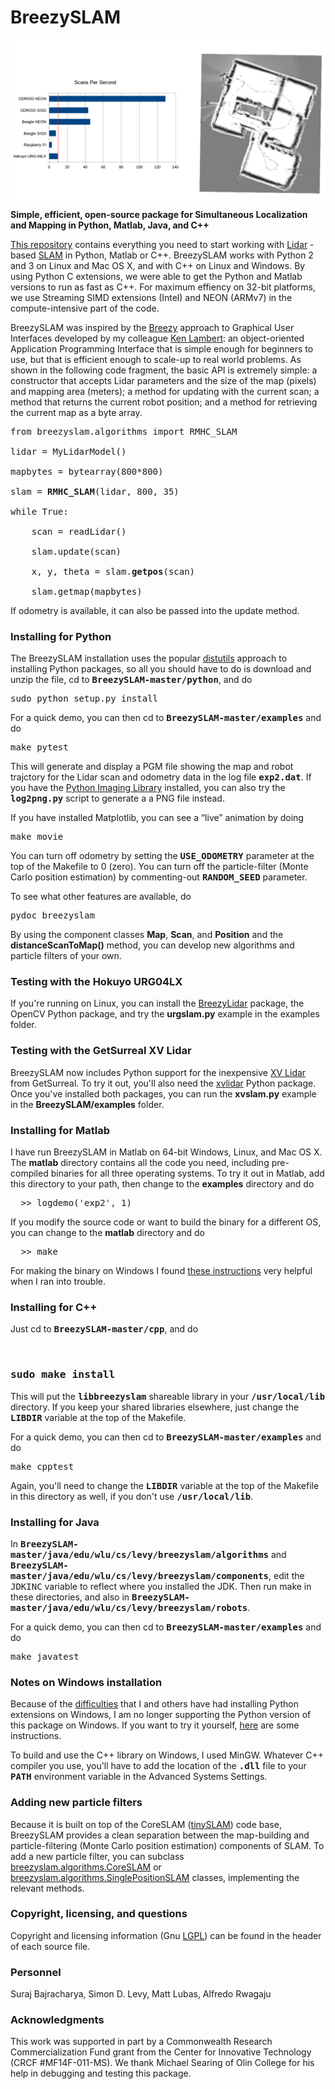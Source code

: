 BreezySLAM
==========

<img src="breezyslam.png" align="center" width=700>

<p><p><p>

<b>Simple, efficient, open-source package for Simultaneous Localization and Mapping in Python, Matlab, Java, and C++</b>

<a href="https://github.com/simondlevy/BreezySLAM">This repository</a> contains everything you need to
start working with 
<a href="http://en.wikipedia.org/wiki/Lidar">Lidar</a>
-based
<a href="http://en.wikipedia.org/wiki/Simultaneous_localization_and_mapping">SLAM</a> 
in Python, Matlab or C++.  BreezySLAM works with Python 2 and 3 on Linux and Mac OS X, and
with C++ on Linux and Windows.
By using Python C extensions, we were able to get the Python and Matlab versions to run
as fast as C++. For maximum effiency on 32-bit platforms, we use Streaming
SIMD extensions (Intel) and NEON (ARMv7) in the compute-intensive part
of the code.
</p><p>
BreezySLAM was inspired by the <a href="http://home.wlu.edu/%7Elambertk/#Software">Breezy</a>
approach to Graphical User Interfaces developed by my colleague 
<a href="http://home.wlu.edu/%7Elambertk/">Ken Lambert</a>: an object-oriented
Application Programming Interface that is simple enough for beginners to use,
but that is efficient enough to scale-up to real world problems. 
As shown in the following code fragment, the basic API is extremely 
simple: a constructor that accepts Lidar parameters and the size of 
the map (pixels) and mapping area (meters); a method for updating with the current scan; a method that returns
the current robot position; and a method for retrieving the current map as a byte
array.

<pre>
from breezyslam.algorithms import RMHC_SLAM

lidar = MyLidarModel()

mapbytes = bytearray(800*800)

slam = <b>RMHC_SLAM</b>(lidar, 800, 35) 

while True:

    scan = readLidar()

    slam.update(scan)

    x, y, theta = slam.<b>getpos</b>(scan)

    slam.getmap(mapbytes)
</pre>

If odometry is available, it can also be passed into the update method.  


</p><h3>Installing for Python</h3>

<p>
The BreezySLAM installation uses the popular
<a href="http://docs.python.org/2/distutils/introduction.html">distutils</a> 
approach to installing Python packages, so all you should have to do is
download and unzip the file, cd to <tt><b>BreezySLAM-master/python</b></tt>, and do 

<pre>
sudo python setup.py install
</pre>

For a quick demo, you can then cd to <tt><b>BreezySLAM-master/examples</b></tt> and do

<pre>
make pytest
</pre>


This will generate and display a PGM file showing the
map and robot trajctory for the Lidar scan and odometry data in the log file
<tt><b>exp2.dat</b></tt>.  If you have the 
<a href="http://www.pythonware.com/products/pil/">Python Imaging Library</a> installed,
you can also try the <b><tt>log2png.py</tt></b> script to generate a
a PNG file instead.

If you have installed Matplotlib, you can see a &ldquo;live&rdquo; animation
by doing

<pre>
make movie
</pre>

You can turn off odometry by setting the <b><tt>USE_ODOMETRY</tt></b>
parameter at the top of the Makefile to 0 (zero). You can turn off 
the particle-filter (Monte Carlo position estimation) by commenting-out
<b><tt>RANDOM_SEED</tt></b> parameter.

<p>

To see what other features are available, do 

<pre>
pydoc breezyslam
</pre>

By using the component classes <b>Map</b>, <b>Scan</b>, and
<b>Position</b> and the <b>distanceScanToMap()</b> method,
you can develop new algorithms and particle filters of your own.

<p><h3>Testing with the Hokuyo URG04LX</h3>

If you're running on Linux, you can install the <a href="http://home.wlu.edu/~levys/software/breezylidar/">BreezyLidar</a> package, the OpenCV Python package, and 
try the  <b>urgslam.py</b> example in the examples folder.

<p><h3>Testing with the GetSurreal XV Lidar</h3>

BreezySLAM now includes Python support for the inexpensive 
<a href="https://www.getsurreal.com/product/xv-lidar-sensor-mount-package">XV Lidar</a> from GetSurreal.
To try it out, you'll also need the <a href="https://github.com/simondlevy/xvlidar">xvlidar</a> 
Python package.  Once you've installed
both packages, you can run the <b>xvslam.py</b> example in the <b>BreezySLAM/examples</b> folder.

</p><h3>Installing for Matlab</h3>

<p>
I have run BreezySLAM in Matlab on 64-bit Windows, Linux, and Mac OS X. The <b>matlab</b> directory contains all the code you
need, including pre-compiled binaries for all three operating systems.  To try it out in Matlab, add this directory to your
path, then change to the <b>examples</b> directory and do

<pre>
  >> logdemo('exp2', 1)
</pre> 

If you modify the source code or want to build the binary for a different OS, you can change to the <b>matlab</b> 
directory and do

<pre>
  >> make
</pre>

For making the binary on Windows I found 
<a href="http://www.mathworks.com/matlabcentral/answers/95039-why-does-the-sdk-7-1-installation-fail-with-an-installation-failed-message-on-my-windows-system">these instructions</a> very helpful when I ran into trouble.

<h3>Installing for C++</h3>

Just cd to <tt><b>BreezySLAM-master/cpp</b></tt>, and do

&nbsp; &nbsp; <h3><b><tt>sudo make install</tt></b></h3>

This will put the <tt><b>libbreezyslam</b></tt> shareable library in your <tt><b>/usr/local/lib</b></tt>
directory.  If you keep your shared libraries elsewhere, just change the <tt><b>LIBDIR</b></tt>
variable at the top of the Makefile.

<p>

For a quick demo, you can then cd to <tt><b>BreezySLAM-master/examples</b></tt> and do

<pre>
make cpptest
</pre>

<p>

Again, you'll need to change the <tt><b>LIBDIR</b></tt> variable at the top of 
the Makefile in this directory as well, if you don't use <tt><b>/usr/local/lib</b></tt>.

</p><p>

<h3>Installing for Java</h3>

In <tt><b>BreezySLAM-master/java/edu/wlu/cs/levy/breezyslam/algorithms</b></tt> and
<tt><b>BreezySLAM-master/java/edu/wlu/cs/levy/breezyslam/components</b></tt>,
edit the <tt>JDKINC</tt> variable to reflect where you installed the JDK.
Then run make in these directories, and also in
<tt><b>BreezySLAM-master/java/edu/wlu/cs/levy/breezyslam/robots</b></tt>.

<p>

For a quick demo, you can then cd to <tt><b>BreezySLAM-master/examples</b></tt> and do

<pre>
make javatest
</pre>

<h3>Notes on Windows installation</h3>


Because of the 
<a href="http://stackoverflow.com/questions/2817869/error-unable-to-find-vcvarsall-bat">difficulties</a> that I and others have had installing Python extensions on Windows, I am no longer supporting 
the Python version of this package on Windows. If you want to try it yourself, <a href="https://docs.python.org/2/extending/windows.html">here</a> are some instructions.
<p>
To build and use the C++ library on Windows, I used MinGW. Whatever C++ compiler
you use, you'll have to add the location of the <tt><b>.dll</b></tt> file to your
<tt><b>PATH</b></tt> environment variable in the Advanced Systems Settings.

<h3>Adding new particle filters</h3>

Because it is built on top of the CoreSLAM (<a href="https://openslam.org/tinyslam.html">tinySLAM</a>) code base, BreezySLAM
provides a clean separation between
the map-building and particle-filtering (Monte Carlo position estimation)
components of SLAM.  To add a new particle filter, you can subclass 
<a href="doc/breezyslam.algorithms.html#CoreSLAM">breezyslam.algorithms.CoreSLAM</a> or 
<a href="doc/breezyslam.algorithms.html#SinglePositionSLAM">breezyslam.algorithms.SinglePositionSLAM</a>
classes, implementing the relevant methods.


<h3>Copyright, licensing, and questions</h3>

Copyright and licensing information (Gnu 
<a href="https://www.gnu.org/licenses/lgpl.html">LGPL</a>) 
can be found in the header of each source file. 

<h3>Personnel</h3>

Suraj Bajracharya, Simon D. Levy, Matt Lubas, Alfredo Rwagaju

<h3>Acknowledgments</h3>

This work was supported in part by a  Commonwealth Research Commercialization Fund
grant from the Center for Innovative Technology (CRCF #MF14F-011-MS). We thank Michael Searing of Olin College for 
his help in debugging and testing this package.
